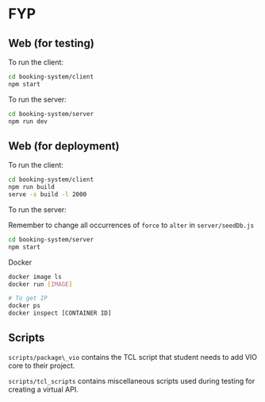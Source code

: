 # FYP

## Web (for testing)

To run the client:

```sh
cd booking-system/client
npm start
```

To run the server:

```sh
cd booking-system/server
npm run dev
```

## Web (for deployment)

To run the client:

```sh
cd booking-system/client
npm run build
serve -s build -l 2000
```

To run the server:

Remember to change all occurrences of `force` to `alter` in `server/seedDb.js`

```sh
cd booking-system/server
npm start
```

Docker
```sh
docker image ls
docker run [IMAGE]

# To get IP
docker ps
docker inspect [CONTAINER ID]
```

## Scripts

`scripts/package\_vio` contains the TCL script that student needs to add VIO core to their project.

`scripts/tcl_scripts` contains miscellaneous scripts used during testing for creating a virtual API.
